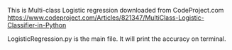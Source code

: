 This is Multi-class Logistic regression downloaded from CodeProject.com
https://www.codeproject.com/Articles/821347/MultiClass-Logistic-Classifier-in-Python

LogisticRegression.py is the main file. It will print the accuracy on terminal.
